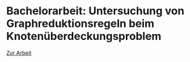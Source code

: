# Bachelorarbeit: Untersuchung von Graphreduktionsregeln beim Knotenüberdeckungsproblem
[Zur Arbeit](documentation/Vorlage_Arbeit/thesis.pdf)
